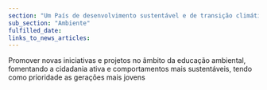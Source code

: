 ```yaml
---
section: "Um País de desenvolvimento sustentável e de transição climática"
sub_section: "Ambiente"
fulfilled_date:
links_to_news_articles:
---
```


Promover novas iniciativas e projetos no âmbito da educação ambiental, fomentando a cidadania ativa e comportamentos mais sustentáveis, tendo como prioridade as gerações mais jovens